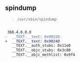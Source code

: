 ## spindump

> `/usr/sbin/spindump`

```diff

 360.4.0.0.0
-  __TEXT.__text: 0x90228
+  __TEXT.__text: 0x90240
   __TEXT.__auth_stubs: 0x11e0
   __TEXT.__objc_stubs: 0x3c80
   __TEXT.__objc_methlist: 0x9f4

```
